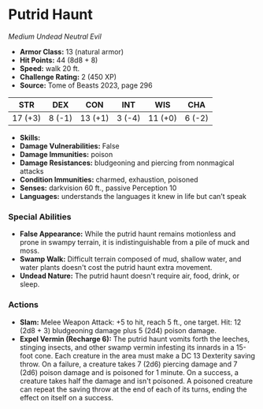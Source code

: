 # Putrid Haunt

*Medium* *Undead* *Neutral Evil*

- **Armor Class:** 13 (natural armor)
- **Hit Points:** 44 (8d8 + 8)
- **Speed:** walk 20 ft.
- **Challenge Rating:** 2 (450 XP)
- **Source:** Tome of Beasts 2023, page 296

| STR | DEX | CON | INT | WIS | CHA |
| --- | --- | --- | --- | --- | --- |
| 17 (+3) | 8 (-1) | 13 (+1) | 3 (-4) | 11 (+0) | 6 (-2) |

- **Skills:** 
- **Damage Vulnerabilities:** False
- **Damage Immunities:** poison
- **Damage Resistances:** bludgeoning and piercing from nonmagical attacks
- **Condition Immunities:** charmed, exhaustion, poisoned
- **Senses:** darkvision 60 ft., passive Perception 10
- **Languages:** understands the languages it knew in life but can’t speak

### Special Abilities

- **False Appearance:** While the putrid haunt remains motionless and prone in swampy terrain, it is indistinguishable from a pile of muck and moss.
- **Swamp Walk:** Difficult terrain composed of mud, shallow water, and water plants doesn't cost the putrid haunt extra movement.
- **Undead Nature:** The putrid haunt doesn't require air, food, drink, or sleep.

### Actions

- **Slam:** Melee Weapon Attack: +5 to hit, reach 5 ft., one target. Hit: 12 (2d8 + 3) bludgeoning damage plus 5 (2d4) poison damage.
- **Expel Vermin (Recharge 6):** The putrid haunt vomits forth the leeches, stinging insects, and other swamp vermin infesting its innards in a 15-foot cone. Each creature in the area must make a DC 13 Dexterity saving throw. On a failure, a creature takes 7 (2d6) piercing damage and 7 (2d6) poison damage and is poisoned for 1 minute. On a success, a creature takes half the damage and isn't poisoned. A poisoned creature can repeat the saving throw at the end of each of its turns, ending the effect on itself on a success.

